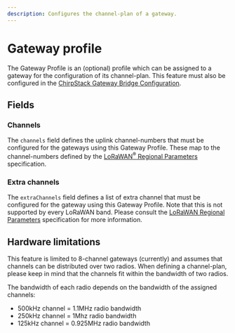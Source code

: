 ```yaml
---
description: Configures the channel-plan of a gateway.
---
```


# Gateway profile

The Gateway Profile is an (optional) profile which can be assigned to a gateway
for the configuration of its channel-plan. This feature must also be configured
in the [ChirpStack Gateway Bridge Configuration](../../gateway-bridge/install/config.md).

## Fields

### Channels

The `channels` field defines the uplink channel-numbers that must be configured
for the gateways using this Gateway Profile. These map to the channel-numbers
defined by the [LoRaWAN<sup>&reg;</sup> Regional Parameters](https://www.lora-alliance.org/lorawan-for-developers)
specification.

### Extra channels

The `extraChannels` field defines a list of extra channel that must be
configured for the gateway using this Gateway Profile. Note that this is not
supported by every LoRaWAN band. Please consult the [LoRaWAN Regional Parameters](https://www.lora-alliance.org/lorawan-for-developers)
specification for more information.

## Hardware limitations

This feature is limited to 8-channel gateways (currently) and assumes that
channels can be distributed over two radios. When defining a channel-plan,
please keep in mind that the channels fit within the bandwidth of two radios.

The bandwidth of each radio depends on the bandwidth of the assigned channels:

* 500kHz channel = 1.1MHz radio bandwidth
* 250kHz channel = 1Mhz radio bandwidth
* 125kHz channel = 0.925MHz radio bandwidth

